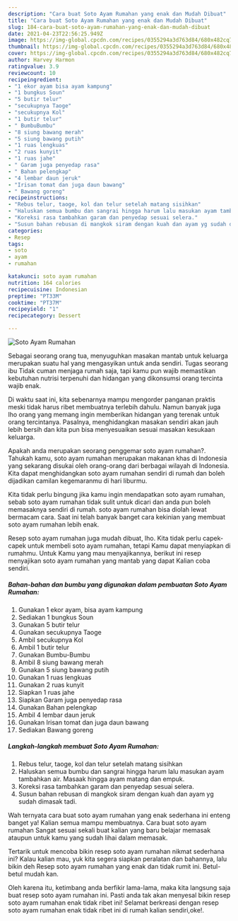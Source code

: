 ```yaml
---
description: "Cara buat Soto Ayam Rumahan yang enak dan Mudah Dibuat"
title: "Cara buat Soto Ayam Rumahan yang enak dan Mudah Dibuat"
slug: 184-cara-buat-soto-ayam-rumahan-yang-enak-dan-mudah-dibuat
date: 2021-04-23T22:56:25.949Z
image: https://img-global.cpcdn.com/recipes/0355294a3d763d84/680x482cq70/soto-ayam-rumahan-foto-resep-utama.jpg
thumbnail: https://img-global.cpcdn.com/recipes/0355294a3d763d84/680x482cq70/soto-ayam-rumahan-foto-resep-utama.jpg
cover: https://img-global.cpcdn.com/recipes/0355294a3d763d84/680x482cq70/soto-ayam-rumahan-foto-resep-utama.jpg
author: Harvey Harmon
ratingvalue: 3.9
reviewcount: 10
recipeingredient:
- "1 ekor ayam bisa ayam kampung"
- "1 bungkus Soun"
- "5 butir telur"
- "secukupnya Taoge"
- "secukupnya Kol"
- "1 butir telur"
- " BumbuBumbu"
- "8 siung bawang merah"
- "5 siung bawang putih"
- "1 ruas lengkuas"
- "2 ruas kunyit"
- "1 ruas jahe"
- " Garam juga penyedap rasa"
- " Bahan pelengkap"
- "4 lembar daun jeruk"
- "Irisan tomat dan juga daun bawang"
- " Bawang goreng"
recipeinstructions:
- "Rebus telur, taoge, kol dan telur setelah matang sisihkan"
- "Haluskan semua bumbu dan sangrai hingga harum lalu masukan ayam tambahkan air. Masaak hingga ayam matang dan empuk."
- "Koreksi rasa tambahkan garam dan penyedap sesuai selera."
- "Susun bahan rebusan di mangkok siram dengan kuah dan ayam yg sudah dimasak tadi."
categories:
- Resep
tags:
- soto
- ayam
- rumahan

katakunci: soto ayam rumahan 
nutrition: 164 calories
recipecuisine: Indonesian
preptime: "PT33M"
cooktime: "PT37M"
recipeyield: "1"
recipecategory: Dessert

---
```



![Soto Ayam Rumahan](https://img-global.cpcdn.com/recipes/0355294a3d763d84/680x482cq70/soto-ayam-rumahan-foto-resep-utama.jpg)

Sebagai seorang orang tua, menyuguhkan masakan mantab untuk keluarga merupakan suatu hal yang mengasyikan untuk anda sendiri. Tugas seorang ibu Tidak cuman menjaga rumah saja, tapi kamu pun wajib memastikan kebutuhan nutrisi terpenuhi dan hidangan yang dikonsumsi orang tercinta wajib enak.

Di waktu  saat ini, kita sebenarnya mampu mengorder panganan praktis meski tidak harus ribet membuatnya terlebih dahulu. Namun banyak juga lho orang yang memang ingin memberikan hidangan yang terenak untuk orang tercintanya. Pasalnya, menghidangkan masakan sendiri akan jauh lebih bersih dan kita pun bisa menyesuaikan sesuai masakan kesukaan keluarga. 



Apakah anda merupakan seorang penggemar soto ayam rumahan?. Tahukah kamu, soto ayam rumahan merupakan makanan khas di Indonesia yang sekarang disukai oleh orang-orang dari berbagai wilayah di Indonesia. Kita dapat menghidangkan soto ayam rumahan sendiri di rumah dan boleh dijadikan camilan kegemaranmu di hari liburmu.

Kita tidak perlu bingung jika kamu ingin mendapatkan soto ayam rumahan, sebab soto ayam rumahan tidak sulit untuk dicari dan anda pun boleh memasaknya sendiri di rumah. soto ayam rumahan bisa diolah lewat bermacam cara. Saat ini telah banyak banget cara kekinian yang membuat soto ayam rumahan lebih enak.

Resep soto ayam rumahan juga mudah dibuat, lho. Kita tidak perlu capek-capek untuk membeli soto ayam rumahan, tetapi Kamu dapat menyiapkan di rumahmu. Untuk Kamu yang mau menyajikannya, berikut ini resep menyajikan soto ayam rumahan yang mantab yang dapat Kalian coba sendiri.

<!--inarticleads1-->

##### Bahan-bahan dan bumbu yang digunakan dalam pembuatan Soto Ayam Rumahan:

1. Gunakan 1 ekor ayam, bisa ayam kampung
1. Sediakan 1 bungkus Soun
1. Gunakan 5 butir telur
1. Gunakan secukupnya Taoge
1. Ambil secukupnya Kol
1. Ambil 1 butir telur
1. Gunakan  Bumbu-Bumbu
1. Ambil 8 siung bawang merah
1. Gunakan 5 siung bawang putih
1. Gunakan 1 ruas lengkuas
1. Gunakan 2 ruas kunyit
1. Siapkan 1 ruas jahe
1. Siapkan  Garam juga penyedap rasa
1. Gunakan  Bahan pelengkap
1. Ambil 4 lembar daun jeruk
1. Gunakan Irisan tomat dan juga daun bawang
1. Sediakan  Bawang goreng




<!--inarticleads2-->

##### Langkah-langkah membuat Soto Ayam Rumahan:

1. Rebus telur, taoge, kol dan telur setelah matang sisihkan
1. Haluskan semua bumbu dan sangrai hingga harum lalu masukan ayam tambahkan air. Masaak hingga ayam matang dan empuk.
1. Koreksi rasa tambahkan garam dan penyedap sesuai selera.
1. Susun bahan rebusan di mangkok siram dengan kuah dan ayam yg sudah dimasak tadi.




Wah ternyata cara buat soto ayam rumahan yang enak sederhana ini enteng banget ya! Kalian semua mampu membuatnya. Cara buat soto ayam rumahan Sangat sesuai sekali buat kalian yang baru belajar memasak ataupun untuk kamu yang sudah lihai dalam memasak.

Tertarik untuk mencoba bikin resep soto ayam rumahan nikmat sederhana ini? Kalau kalian mau, yuk kita segera siapkan peralatan dan bahannya, lalu bikin deh Resep soto ayam rumahan yang enak dan tidak rumit ini. Betul-betul mudah kan. 

Oleh karena itu, ketimbang anda berfikir lama-lama, maka kita langsung saja buat resep soto ayam rumahan ini. Pasti anda tak akan menyesal bikin resep soto ayam rumahan enak tidak ribet ini! Selamat berkreasi dengan resep soto ayam rumahan enak tidak ribet ini di rumah kalian sendiri,oke!.

